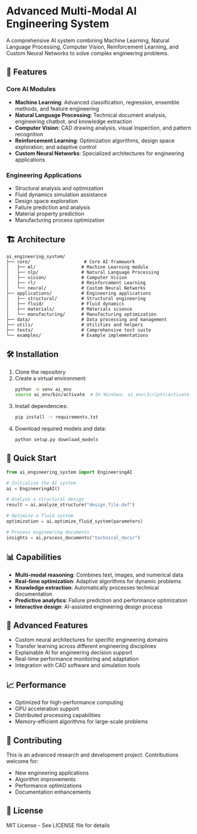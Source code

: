 # Advanced Multi-Modal AI Engineering System

A comprehensive AI system combining Machine Learning, Natural Language Processing, Computer Vision, Reinforcement Learning, and Custom Neural Networks to solve complex engineering problems.

## 🚀 Features

### Core AI Modules
- **Machine Learning**: Advanced classification, regression, ensemble methods, and feature engineering
- **Natural Language Processing**: Technical document analysis, engineering chatbot, and knowledge extraction
- **Computer Vision**: CAD drawing analysis, visual inspection, and pattern recognition
- **Reinforcement Learning**: Optimization algorithms, design space exploration, and adaptive control
- **Custom Neural Networks**: Specialized architectures for engineering applications

### Engineering Applications
- Structural analysis and optimization
- Fluid dynamics simulation assistance
- Design space exploration
- Failure prediction and analysis
- Material property prediction
- Manufacturing process optimization

## 🏗️ Architecture

```
ai_engineering_system/
├── core/                    # Core AI framework
│   ├── ml/                 # Machine Learning module
│   ├── nlp/                # Natural Language Processing
│   ├── vision/             # Computer Vision
│   ├── rl/                 # Reinforcement Learning
│   └── neural/             # Custom Neural Networks
├── applications/           # Engineering applications
│   ├── structural/         # Structural engineering
│   ├── fluid/              # Fluid dynamics
│   ├── materials/          # Materials science
│   └── manufacturing/      # Manufacturing optimization
├── data/                   # Data processing and management
├── utils/                  # Utilities and helpers
├── tests/                  # Comprehensive test suite
└── examples/               # Example implementations
```

## 🛠️ Installation

1. Clone the repository
2. Create a virtual environment:
   ```bash
   python -m venv ai_env
   source ai_env/bin/activate  # On Windows: ai_env\Scripts\activate
   ```
3. Install dependencies:
   ```bash
   pip install -r requirements.txt
   ```
4. Download required models and data:
   ```bash
   python setup.py download_models
   ```

## 🎯 Quick Start

```python
from ai_engineering_system import EngineeringAI

# Initialize the AI system
ai = EngineeringAI()

# Analyze a structural design
result = ai.analyze_structure("design_file.dxf")

# Optimize a fluid system
optimization = ai.optimize_fluid_system(parameters)

# Process engineering documents
insights = ai.process_documents("technical_docs/")
```

## 📊 Capabilities

- **Multi-modal reasoning**: Combines text, images, and numerical data
- **Real-time optimization**: Adaptive algorithms for dynamic problems
- **Knowledge extraction**: Automatically processes technical documentation
- **Predictive analytics**: Failure prediction and performance optimization
- **Interactive design**: AI-assisted engineering design process

## 🔬 Advanced Features

- Custom neural architectures for specific engineering domains
- Transfer learning across different engineering disciplines
- Explainable AI for engineering decision support
- Real-time performance monitoring and adaptation
- Integration with CAD software and simulation tools

## 📈 Performance

- Optimized for high-performance computing
- GPU acceleration support
- Distributed processing capabilities
- Memory-efficient algorithms for large-scale problems

## 🤝 Contributing

This is an advanced research and development project. Contributions welcome for:
- New engineering applications
- Algorithm improvements
- Performance optimizations
- Documentation enhancements

## 📄 License

MIT License - See LICENSE file for details

